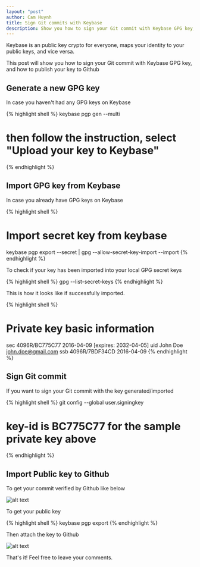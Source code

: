 ```yaml
---
layout: "post"
author: Cam Huynh
title: Sign Git commits with Keybase
description: Show you how to sign your Git commit with Keybase GPG key, and how to public your key on Github
---
```


Keybase is an public key crypto for everyone, maps your identity to your public keys, and vice versa.

This post will show you how to sign your Git commit with Keybase GPG key, and how to publish your key to Github

## Generate a new GPG key

In case you haven't had any GPG keys on Keybase

{% highlight shell %}
keybase pgp gen --multi

# then follow the instruction, select "Upload your key to Keybase"
{% endhighlight %}

## Import GPG key from Keybase

In case you already have GPG keys on Keybase

{% highlight shell %}
# Import secret key from keybase
keybase pgp export --secret | gpg --allow-secret-key-import --import
{% endhighlight %}

To check if your key has been imported into your local GPG secret keys

{% highlight shell %}
gpg --list-secret-keys
{% endhighlight %}

This is how it looks like if successfully imported.

{% highlight shell %}
# Private key basic information

sec   4096R/BC775C77 2016-04-09 [expires: 2032-04-05]
uid                  John Doe <john.doe@gmail.com>
ssb   4096R/7BDF34CD 2016-04-09
{% endhighlight %}

## Sign Git commit

If you want to sign your Git commit with the key generated/imported

{% highlight shell %}
git config --global user.signingkey <key-id>
# key-id is **BC775C77** for the sample private key above
{% endhighlight %}

## Import Public key to Github

To get your commit verified by Github like below

![alt text](https://s3-ap-southeast-1.amazonaws.com/kipalog.com/87b504be-fa41-11e5-9140-6dc8b7203c31.png_6xb7qpwfxi)

To get your public key

{% highlight shell %}
keybase pgp export
{% endhighlight %}

Then attach the key to Github

![alt text](https://s3-ap-southeast-1.amazonaws.com/kipalog.com/gpg-key-paste.png_p3u0cg5vcw)

That's it! Feel free to leave your comments.
